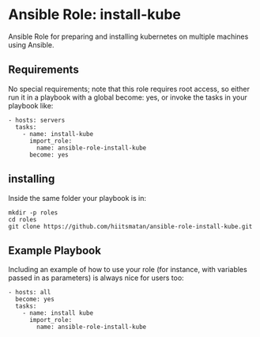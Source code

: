 Ansible Role: install-kube
=========

Ansible Role for preparing and installing kubernetes on multiple machines using Ansible.

Requirements
------------
No special requirements; note that this role requires root access, so either run it in a playbook with a global become: yes, or invoke the tasks in your playbook like:
```
- hosts: servers
  tasks:
    - name: install-kube
      import_role:
        name: ansible-role-install-kube
      become: yes
```
installing
------------
Inside the same folder your playbook is in:
```
mkdir -p roles
cd roles
git clone https://github.com/hiitsmatan/ansible-role-install-kube.git
```

Example Playbook
----------------

Including an example of how to use your role (for instance, with variables passed in as parameters) is always nice for users too:
```
- hosts: all
  become: yes
  tasks:
    - name: install kube
      import_role:
        name: ansible-role-install-kube
```
